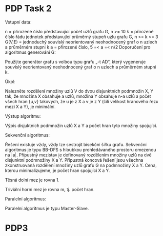# PDP Task 2
Vstupní data:

n = přirozené číslo představující počet uzlů grafu G, n >= 10
k = přirozené číslo řádu jednotek představující průměrný stupeň uzlu grafu G, n >= k >= 3
G(V,E) = jednoduchý souvislý neorientovaný neohodnocený graf o n uzlech a průměrném stupni k
a = přirozené číslo, 5 =< a =< n/2
Doporučení pro algoritmus generování G:

Použijte generátor grafu s volbou typu grafu „-t AD“, který vygeneruje souvislý neorientovaný neohodnocený graf o n uzlech a průměrném stupni k.

Úkol:

Nalezněte rozdělení množiny uzlů V do dvou disjunktních podmnožin X, Y tak, že množina X obsahuje a uzlů, množina Y obsahuje n-a uzlů a počet všech hran {u,v} takových, že u je z X a v je z Y (čili velikost hranového řezu mezi X a Y), je minimální.

Výstup algoritmu:

Výpis disjuktních podmnožin uzlů X a Y a počet hran tyto množiny spojující.

Sekvenční algoritmus:

Řešení existuje vždy, vždy lze sestrojit bisekční šířku grafu. Sekvenční algoritmus je typu BB-DFS s hloubkou prohledávaného prostoru omezenou na |a|. Přípustný mezistav je definovaný rozdělením množiny uzlů na dvě disjunktní podmnožiny X a Y. Přípustná koncová řešení jsou všechna zkonstruovaná rozdělení množiny uzlů grafu G na podmnožiny X a Y. Cena, kterou minimalizujeme, je počet hran spojující X a Y.

Těsná dolní mez je rovna 1.

Triviální horní mez je rovna m, tj. počet hran.

Paralelní algoritmus:

Paralelní algoritmus je typu Master-Slave.
# PDP3
